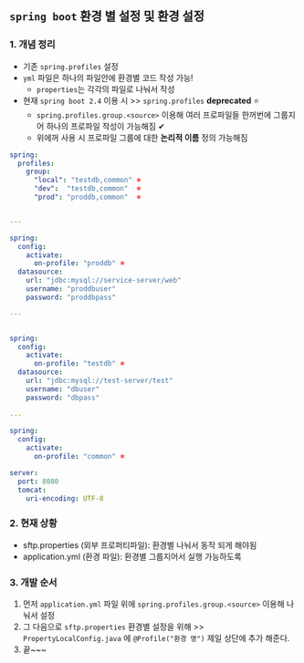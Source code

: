 ## `spring boot` 환경 별 설정 및 환경 설정
### 1. 개념 정리
- 기존 `spring.profiles` 설정
- `yml` 파일은 하나의 파일안에 환경별 코드 작성 가능! 
  - `properties`는 각각의 파일로 나눠서 작성
- 현재 `spring boot 2.4` 이용 시 >> `spring.profiles` __deprecated__ ⭐
  - `spring.profiles.group.<source>` 이용해 여러 프로파일들 한꺼번에 그룹지어 하나의 프로파일 작성이 가능해짐 ✔
  - 위에꺼 사용 시 프로파일 그룹에 대한 __논리적 이름__ 정의 가능해짐

```yml
spring:
  profiles:
    group:
      "local": "testdb,common" ⭐
      "dev":  "testdb,common"  ⭐
      "prod": "proddb,common"  ⭐


---

spring:
  config:
    activate:
      on-profile: "proddb" ⭐
  datasource:
    url: "jdbc:mysql://service-server/web"
    username: "proddbuser"
    password: "proddbpass"

---


spring:
  config:
    activate:
      on-profile: "testdb" ⭐
  datasource:
    url: "jdbc:mysql://test-server/test"
    username: "dbuser"
    password: "dbpass"
 
---

spring:
  config:
    activate:
      on-profile: "common" ⭐

server:
  port: 8080
  tomcat:
    uri-encoding: UTF-8
```

### 2. 현재 상황
- sftp.properties (외부 프로퍼티파일): 환경별 나눠서 동작 되게 해야됨
- application.yml (환경 파일): 환경별 그룹지어서 실행 가능하도록

### 3. 개발 순서
1. 먼저 `application.yml` 파일 위에 `spring.profiles.group.<source>` 이용해 나눠서 설정
2. 그 다음으로 `sftp.properties` 환경별 설정을 위해 >> `PropertyLocalConfig.java` 에 `@Profile("환경 명")` 제일 상단에 추가 해준다.
3. 끝~~~
